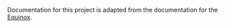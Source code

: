 Documentation for this project is adapted from the documentation for the [Equinox](https://docs.kidger.site/equinox/).

